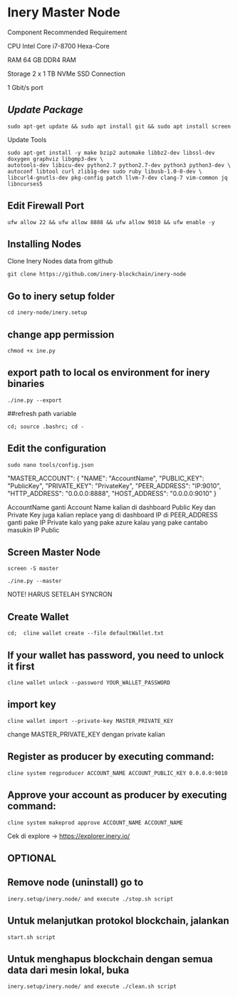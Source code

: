 # Inery Master Node

Component Recommended Requirement 

CPU Intel Core i7-8700 Hexa-Core

RAM 64 GB DDR4 RAM

Storage 2 x 1 TB NVMe SSD Connection 

1 Gbit/s port

## *Update Package*

```
sudo apt-get update && sudo apt install git && sudo apt install screen
```

Update Tools

```
sudo apt-get install -y make bzip2 automake libbz2-dev libssl-dev doxygen graphviz libgmp3-dev \
autotools-dev libicu-dev python2.7 python2.7-dev python3 python3-dev \
autoconf libtool curl zlib1g-dev sudo ruby libusb-1.0-0-dev \
libcurl4-gnutls-dev pkg-config patch llvm-7-dev clang-7 vim-common jq libncurses5
```

## Edit Firewall Port

```
ufw allow 22 && ufw allow 8888 && ufw allow 9010 && ufw enable -y
```

## Installing Nodes

Clone Inery Nodes data from github


```
git clone https://github.com/inery-blockchain/inery-node
```

## Go to inery setup folder


```
cd inery-node/inery.setup
```

## change app permission

```
chmod +x ine.py
```

## export path to local os environment for inery binaries

```
./ine.py --export
```

##refresh path variable

```
cd; source .bashrc; cd -
```

## Edit the configuration

```
sudo nano tools/config.json
```

"MASTER_ACCOUNT":
{
    "NAME": "AccountName",
    "PUBLIC_KEY": "PublicKey",
    "PRIVATE_KEY": "PrivateKey",
    "PEER_ADDRESS": "IP:9010",
    "HTTP_ADDRESS": "0.0.0.0:8888",
    "HOST_ADDRESS": "0.0.0.0:9010"
}

AccountName ganti Account Name kalian di dashboard
Public Key dan Private Key juga kalian replace yang di dashboard
IP di PEER_ADDRESS ganti pake IP Private kalo yang pake azure kalau yang pake cantabo masukin IP Public

## Screen Master Node

```
screen -S master

./ine.py --master
```

NOTE! HARUS SETELAH SYNCRON

## Create Wallet 


```
cd;  cline wallet create --file defaultWallet.txt
```

## If your wallet has password, you need to unlock it first

```
cline wallet unlock --password YOUR_WALLET_PASSWORD
```

## import key 

```
cline wallet import --private-key MASTER_PRIVATE_KEY
```

change MASTER_PRIVATE_KEY dengan private kalian

## Register as producer by executing command:

```
cline system regproducer ACCOUNT_NAME ACCOUNT_PUBLIC_KEY 0.0.0.0:9010
```

## Approve your account as producer by executing command:

```
cline system makeprod approve ACCOUNT_NAME ACCOUNT_NAME
```

Cek di explore -> https://explorer.inery.io/



## OPTIONAL

## Remove node (uninstall) go to 

```
inery.setup/inery.node/ and execute ./stop.sh script
```

## Untuk melanjutkan protokol blockchain, jalankan 

```
start.sh script
```

## Untuk menghapus blockchain dengan semua data dari mesin lokal, buka 

```
inery.setup/inery.node/ and execute ./clean.sh script
```

